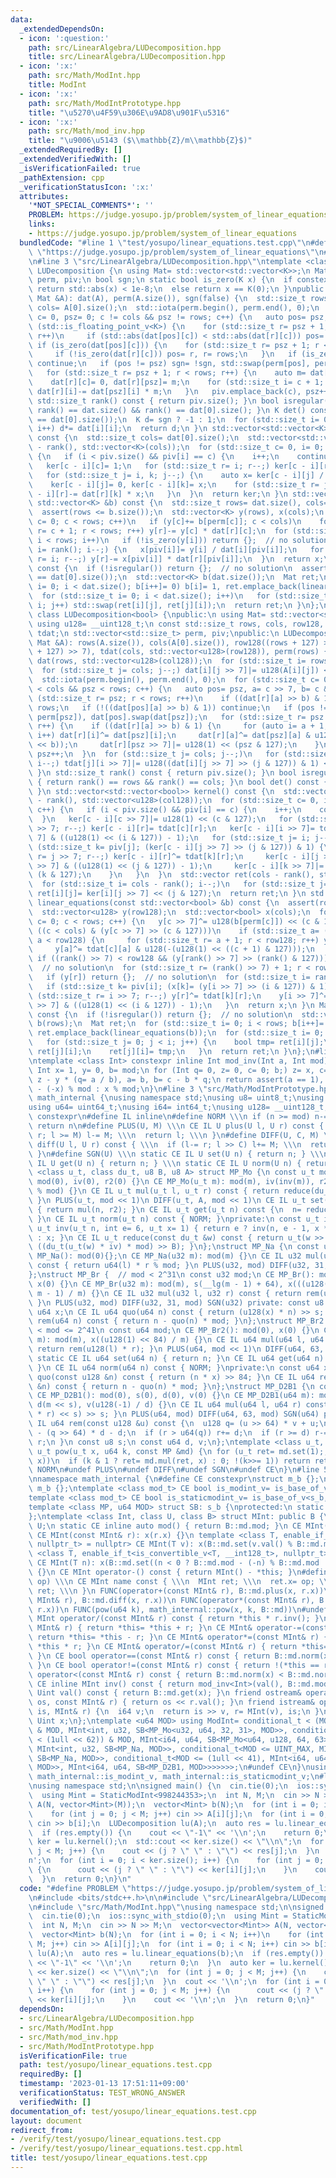 ```yaml
---
data:
  _extendedDependsOn:
  - icon: ':question:'
    path: src/LinearAlgebra/LUDecomposition.hpp
    title: src/LinearAlgebra/LUDecomposition.hpp
  - icon: ':x:'
    path: src/Math/ModInt.hpp
    title: ModInt
  - icon: ':x:'
    path: src/Math/ModIntPrototype.hpp
    title: "\u5270\u4F59\u306E\u9AD8\u901F\u5316"
  - icon: ':x:'
    path: src/Math/mod_inv.hpp
    title: "\u9006\u5143 ($\\mathbb{Z}/m\\mathbb{Z}$)"
  _extendedRequiredBy: []
  _extendedVerifiedWith: []
  _isVerificationFailed: true
  _pathExtension: cpp
  _verificationStatusIcon: ':x:'
  attributes:
    '*NOT_SPECIAL_COMMENTS*': ''
    PROBLEM: https://judge.yosupo.jp/problem/system_of_linear_equations
    links:
    - https://judge.yosupo.jp/problem/system_of_linear_equations
  bundledCode: "#line 1 \"test/yosupo/linear_equations.test.cpp\"\n#define PROBLEM\
    \ \"https://judge.yosupo.jp/problem/system_of_linear_equations\"\n#include <bits/stdc++.h>\n\
    \n#line 3 \"src/LinearAlgebra/LUDecomposition.hpp\"\ntemplate <class K> class\
    \ LUDecomposition {\n using Mat= std::vector<std::vector<K>>;\n Mat dat;\n std::vector<std::size_t>\
    \ perm, piv;\n bool sgn;\n static bool is_zero(K x) {\n  if constexpr (std::is_floating_point_v<K>)\
    \ return std::abs(x) < 1e-8;\n  else return x == K(0);\n }\npublic:\n LUDecomposition(const\
    \ Mat &A): dat(A), perm(A.size()), sgn(false) {\n  std::size_t rows= A.size(),\
    \ cols= A[0].size();\n  std::iota(perm.begin(), perm.end(), 0);\n  for (std::size_t\
    \ c= 0, psz= 0; c != cols && psz != rows; c++) {\n   auto pos= psz;\n   if constexpr\
    \ (std::is_floating_point_v<K>) {\n    for (std::size_t r= psz + 1; r < rows;\
    \ r++)\n     if (std::abs(dat[pos][c]) < std::abs(dat[r][c])) pos= r;\n   } else\
    \ if (is_zero(dat[pos][c])) {\n    for (std::size_t r= psz + 1; r < rows; r++)\n\
    \     if (!is_zero(dat[r][c])) pos= r, r= rows;\n   }\n   if (is_zero(dat[pos][c]))\
    \ continue;\n   if (pos != psz) sgn= !sgn, std::swap(perm[pos], perm[psz]), dat[pos].swap(dat[psz]);\n\
    \   for (std::size_t r= psz + 1; r < rows; r++) {\n    auto m= dat[r][c] / dat[psz][c];\n\
    \    dat[r][c]= 0, dat[r][psz]= m;\n    for (std::size_t i= c + 1; i < cols; i++)\
    \ dat[r][i]-= dat[psz][i] * m;\n   }\n   piv.emplace_back(c), psz++;\n  }\n }\n\
    \ std::size_t rank() const { return piv.size(); }\n bool isregular() const { return\
    \ rank() == dat.size() && rank() == dat[0].size(); }\n K det() const {\n  assert(dat.size()\
    \ == dat[0].size());\n  K d= sgn ? -1 : 1;\n  for (std::size_t i= 0; i != dat.size();\
    \ i++) d*= dat[i][i];\n  return d;\n }\n std::vector<std::vector<K>> kernel()\
    \ const {\n  std::size_t cols= dat[0].size();\n  std::vector<std::vector<K>> ker(cols\
    \ - rank(), std::vector<K>(cols));\n  for (std::size_t c= 0, i= 0; c < cols; c++)\
    \ {\n   if (i < piv.size() && piv[i] == c) {\n    i++;\n    continue;\n   }\n\
    \   ker[c - i][c]= 1;\n   for (std::size_t r= i; r--;) ker[c - i][r]= -dat[r][c];\n\
    \   for (std::size_t j= i, k; j--;) {\n    auto x= ker[c - i][j] / dat[j][k= piv[j]];\n\
    \    ker[c - i][j]= 0, ker[c - i][k]= x;\n    for (std::size_t r= j; r--;) ker[c\
    \ - i][r]-= dat[r][k] * x;\n   }\n  }\n  return ker;\n }\n std::vector<K> linear_equations(const\
    \ std::vector<K> &b) const {\n  std::size_t rows= dat.size(), cols= dat[0].size();\n\
    \  assert(rows <= b.size());\n  std::vector<K> y(rows), x(cols);\n  for (std::size_t\
    \ c= 0; c < rows; c++)\n   if (y[c]+= b[perm[c]]; c < cols)\n    for (std::size_t\
    \ r= c + 1; r < rows; r++) y[r]-= y[c] * dat[r][c];\n  for (std::size_t i= rank();\
    \ i < rows; i++)\n   if (!is_zero(y[i])) return {};  // no solution\n  for (std::size_t\
    \ i= rank(); i--;) {\n   x[piv[i]]= y[i] / dat[i][piv[i]];\n   for (std::size_t\
    \ r= i; r--;) y[r]-= x[piv[i]] * dat[r][piv[i]];\n  }\n  return x;\n }\n Mat inverse_matrix()\
    \ const {\n  if (!isregular()) return {};  // no solution\n  assert(dat.size()\
    \ == dat[0].size());\n  std::vector<K> b(dat.size());\n  Mat ret;\n  for (std::size_t\
    \ i= 0; i < dat.size(); b[i++]= 0) b[i]= 1, ret.emplace_back(linear_equations(b));\n\
    \  for (std::size_t i= 0; i < dat.size(); i++)\n   for (std::size_t j= 0; j <\
    \ i; j++) std::swap(ret[i][j], ret[j][i]);\n  return ret;\n }\n};\ntemplate <>\
    \ class LUDecomposition<bool> {\npublic:\n using Mat= std::vector<std::vector<bool>>;\n\
    \ using u128= __uint128_t;\n const std::size_t rows, cols, row128, col128;\n std::vector<std::vector<u128>>\
    \ tdat;\n std::vector<std::size_t> perm, piv;\npublic:\n LUDecomposition(const\
    \ Mat &A): rows(A.size()), cols(A[0].size()), row128((rows + 127) >> 7), col128((cols\
    \ + 127) >> 7), tdat(cols, std::vector<u128>(row128)), perm(rows) {\n  std::vector\
    \ dat(rows, std::vector<u128>(col128));\n  for (std::size_t i= rows; i--;)\n \
    \  for (std::size_t j= cols; j--;) dat[i][j >> 7]|= u128(A[i][j]) << (j & 127);\n\
    \  std::iota(perm.begin(), perm.end(), 0);\n  for (std::size_t c= 0, psz= 0; c\
    \ < cols && psz < rows; c++) {\n   auto pos= psz, a= c >> 7, b= c & 127;\n   for\
    \ (std::size_t r= psz; r < rows; r++)\n    if ((dat[r][a] >> b) & 1) pos= r, r=\
    \ rows;\n   if (!((dat[pos][a] >> b) & 1)) continue;\n   if (pos != psz) std::swap(perm[pos],\
    \ perm[psz]), dat[pos].swap(dat[psz]);\n   for (std::size_t r= psz + 1; r < rows;\
    \ r++) {\n    if ((dat[r][a] >> b) & 1) {\n     for (auto i= a + 1; i < col128;\
    \ i++) dat[r][i]^= dat[psz][i];\n     dat[r][a]^= dat[psz][a] & u128(-(u128(1)\
    \ << b));\n     dat[r][psz >> 7]|= u128(1) << (psz & 127);\n    }\n   }\n   piv.push_back(c),\
    \ psz++;\n  }\n  for (std::size_t j= cols; j--;)\n   for (std::size_t i= rows;\
    \ i--;) tdat[j][i >> 7]|= u128((dat[i][j >> 7] >> (j & 127)) & 1) << (i & 127);\n\
    \ }\n std::size_t rank() const { return piv.size(); }\n bool isregular() const\
    \ { return rank() == rows && rank() == cols; }\n bool det() const { return isregular();\
    \ }\n std::vector<std::vector<bool>> kernel() const {\n  std::vector ker(cols\
    \ - rank(), std::vector<u128>(col128));\n  for (std::size_t c= 0, i= 0; c < cols;\
    \ c++) {\n   if (i < piv.size() && piv[i] == c) {\n    i++;\n    continue;\n \
    \  }\n   ker[c - i][c >> 7]|= u128(1) << (c & 127);\n   for (std::size_t r= i\
    \ >> 7; r--;) ker[c - i][r]= tdat[c][r];\n   ker[c - i][i >> 7]= tdat[c][i >>\
    \ 7] & ((u128(1) << (i & 127)) - 1);\n   for (std::size_t j= i; j--;) {\n    if\
    \ (std::size_t k= piv[j]; (ker[c - i][j >> 7] >> (j & 127)) & 1) {\n     for (std::size_t\
    \ r= j >> 7; r--;) ker[c - i][r]^= tdat[k][r];\n     ker[c - i][j >> 7]^= tdat[k][j\
    \ >> 7] & ((u128(1) << (j & 127)) - 1);\n     ker[c - i][k >> 7]|= u128(1) <<\
    \ (k & 127);\n    }\n   }\n  }\n  std::vector ret(cols - rank(), std::vector<bool>(cols));\n\
    \  for (std::size_t i= cols - rank(); i--;)\n   for (std::size_t j= cols; j--;)\
    \ ret[i][j]= ker[i][j >> 7] << (j & 127);\n  return ret;\n }\n std::vector<bool>\
    \ linear_equations(const std::vector<bool> &b) const {\n  assert(rows <= b.size());\n\
    \  std::vector<u128> y(row128);\n  std::vector<bool> x(cols);\n  for (std::size_t\
    \ c= 0; c < rows; c++) {\n   y[c >> 7]^= u128(b[perm[c]]) << (c & 127);\n   if\
    \ ((c < cols) & (y[c >> 7] >> (c & 127)))\n    if (std::size_t a= (c + 1) >> 7;\
    \ a < row128) {\n     for (std::size_t r= a + 1; r < row128; r++) y[r]^= tdat[c][r];\n\
    \     y[a]^= tdat[c][a] & u128(-(u128(1) << ((c + 1) & 127)));\n    }\n  }\n \
    \ if ((rank() >> 7) < row128 && (y[rank() >> 7] >> (rank() & 127))) return {};\
    \  // no solution\n  for (std::size_t r= (rank() >> 7) + 1; r < row128; r++)\n\
    \   if (y[r]) return {};  // no solution\n  for (std::size_t i= rank(); i--;)\n\
    \   if (std::size_t k= piv[i]; (x[k]= (y[i >> 7] >> (i & 127)) & 1)) {\n    for\
    \ (std::size_t r= i >> 7; r--;) y[r]^= tdat[k][r];\n    y[i >> 7]^= tdat[k][i\
    \ >> 7] & ((u128(1) << (i & 127)) - 1);\n   }\n  return x;\n }\n Mat inverse_matrix()\
    \ const {\n  if (!isregular()) return {};  // no solution\n  std::vector<bool>\
    \ b(rows);\n  Mat ret;\n  for (std::size_t i= 0; i < rows; b[i++]= 0) b[i]= 1,\
    \ ret.emplace_back(linear_equations(b));\n  for (std::size_t i= 0; i < rows; i++)\n\
    \   for (std::size_t j= 0; j < i; j++) {\n    bool tmp= ret[i][j];\n    ret[i][j]=\
    \ ret[j][i];\n    ret[j][i]= tmp;\n   }\n  return ret;\n }\n};\n#line 3 \"src/Math/mod_inv.hpp\"\
    \ntemplate <class Int> constexpr inline Int mod_inv(Int a, Int mod) {\n static_assert(std::is_signed_v<Int>);\n\
    \ Int x= 1, y= 0, b= mod;\n for (Int q= 0, z= 0, c= 0; b;) z= x, c= a, x= y, y=\
    \ z - y * (q= a / b), a= b, b= c - b * q;\n return assert(a == 1), x < 0 ? mod\
    \ - (-x) % mod : x % mod;\n}\n#line 3 \"src/Math/ModIntPrototype.hpp\"\nnamespace\
    \ math_internal {\nusing namespace std;\nusing u8= uint8_t;\nusing u32= uint32_t;\n\
    using u64= uint64_t;\nusing i64= int64_t;\nusing u128= __uint128_t;\n#define CE\
    \ constexpr\n#define IL inline\n#define NORM \\\n if (n >= mod) n-= mod; \\\n\
    \ return n\n#define PLUS(U, M) \\\n CE IL U plus(U l, U r) const { \\\n  if (l+=\
    \ r; l >= M) l-= M; \\\n  return l; \\\n }\n#define DIFF(U, C, M) \\\n CE IL U\
    \ diff(U l, U r) const { \\\n  if (l-= r; l >> C) l+= M; \\\n  return l; \\\n\
    \ }\n#define SGN(U) \\\n static CE IL U set(U n) { return n; } \\\n static CE\
    \ IL U get(U n) { return n; } \\\n static CE IL U norm(U n) { return n; }\ntemplate\
    \ <class u_t, class du_t, u8 B, u8 A> struct MP_Mo {\n const u_t mod;\n CE MP_Mo():\
    \ mod(0), iv(0), r2(0) {}\n CE MP_Mo(u_t m): mod(m), iv(inv(m)), r2(-du_t(mod)\
    \ % mod) {}\n CE IL u_t mul(u_t l, u_t r) const { return reduce(du_t(l) * r);\
    \ }\n PLUS(u_t, mod << 1)\n DIFF(u_t, A, mod << 1)\n CE IL u_t set(u_t n) const\
    \ { return mul(n, r2); }\n CE IL u_t get(u_t n) const {\n  n= reduce(n);\n  NORM;\n\
    \ }\n CE IL u_t norm(u_t n) const { NORM; }\nprivate:\n const u_t iv, r2;\n CE\
    \ u_t inv(u_t n, int e= 6, u_t x= 1) { return e ? inv(n, e - 1, x * (2 - x * n))\
    \ : x; }\n CE IL u_t reduce(const du_t &w) const { return u_t(w >> B) + mod -\
    \ ((du_t(u_t(w) * iv) * mod) >> B); }\n};\nstruct MP_Na {\n const u32 mod;\n CE\
    \ MP_Na(): mod(0){};\n CE MP_Na(u32 m): mod(m) {}\n CE IL u32 mul(u32 l, u32 r)\
    \ const { return u64(l) * r % mod; }\n PLUS(u32, mod) DIFF(u32, 31, mod) SGN(u32)\n\
    };\nstruct MP_Br {  // mod < 2^31\n const u32 mod;\n CE MP_Br(): mod(0), s(0),\
    \ x(0) {}\n CE MP_Br(u32 m): mod(m), s(__lg(m - 1) + 64), x(((u128(1) << s) +\
    \ m - 1) / m) {}\n CE IL u32 mul(u32 l, u32 r) const { return rem(u64(l) * r);\
    \ }\n PLUS(u32, mod) DIFF(u32, 31, mod) SGN(u32) private: const u8 s;\n const\
    \ u64 x;\n CE IL u64 quo(u64 n) const { return (u128(x) * n) >> s; }\n CE IL u32\
    \ rem(u64 n) const { return n - quo(n) * mod; }\n};\nstruct MP_Br2 {  // 2^20\
    \ < mod <= 2^41\n const u64 mod;\n CE MP_Br2(): mod(0), x(0) {}\n CE MP_Br2(u64\
    \ m): mod(m), x((u128(1) << 84) / m) {}\n CE IL u64 mul(u64 l, u64 r) const {\
    \ return rem(u128(l) * r); }\n PLUS(u64, mod << 1)\n DIFF(u64, 63, mod << 1)\n\
    \ static CE IL u64 set(u64 n) { return n; }\n CE IL u64 get(u64 n) const { NORM;\
    \ }\n CE IL u64 norm(u64 n) const { NORM; }\nprivate:\n const u64 x;\n CE IL u128\
    \ quo(const u128 &n) const { return (n * x) >> 84; }\n CE IL u64 rem(const u128\
    \ &n) const { return n - quo(n) * mod; }\n};\nstruct MP_D2B1 {\n const u64 mod;\n\
    \ CE MP_D2B1(): mod(0), s(0), d(0), v(0) {}\n CE MP_D2B1(u64 m): mod(m), s(__builtin_clzll(m)),\
    \ d(m << s), v(u128(-1) / d) {}\n CE IL u64 mul(u64 l, u64 r) const { return rem((u128(l)\
    \ * r) << s) >> s; }\n PLUS(u64, mod) DIFF(u64, 63, mod) SGN(u64) private: CE\
    \ IL u64 rem(const u128 &u) const {\n  u128 q= (u >> 64) * v + u;\n  u64 r= u64(u)\
    \ - (q >> 64) * d - d;\n  if (r > u64(q)) r+= d;\n  if (r >= d) r-= d;\n  return\
    \ r;\n }\n const u8 s;\n const u64 d, v;\n};\ntemplate <class u_t, class MP> CE\
    \ u_t pow(u_t x, u64 k, const MP &md) {\n for (u_t ret= md.set(1);; x= md.mul(x,\
    \ x))\n  if (k & 1 ? ret= md.mul(ret, x) : 0; !(k>>= 1)) return ret;\n}\n#undef\
    \ NORM\n#undef PLUS\n#undef DIFF\n#undef SGN\n#undef CE\n}\n#line 5 \"src/Math/ModInt.hpp\"\
    \nnamespace math_internal {\n#define CE constexpr\nstruct m_b {};\nstruct s_b:\
    \ m_b {};\ntemplate <class mod_t> CE bool is_modint_v= is_base_of_v<m_b, mod_t>;\n\
    template <class mod_t> CE bool is_staticmodint_v= is_base_of_v<s_b, mod_t>;\n\
    template <class MP, u64 MOD> struct SB: s_b {\nprotected:\n static CE MP md= MP(MOD);\n\
    };\ntemplate <class Int, class U, class B> struct MInt: public B {\n using Uint=\
    \ U;\n static CE inline auto mod() { return B::md.mod; }\n CE MInt(): x(0) {}\n\
    \ CE MInt(const MInt& r): x(r.x) {}\n template <class T, enable_if_t<is_modint_v<T>,\
    \ nullptr_t> = nullptr> CE MInt(T v): x(B::md.set(v.val() % B::md.mod)) {}\n template\
    \ <class T, enable_if_t<is_convertible_v<T, __int128_t>, nullptr_t> = nullptr>\
    \ CE MInt(T n): x(B::md.set((n < 0 ? B::md.mod - (-n) % B::md.mod : n % B::md.mod)))\
    \ {}\n CE MInt operator-() const { return MInt() - *this; }\n#define FUNC(name,\
    \ op) \\\n CE MInt name const { \\\n  MInt ret; \\\n  ret.x= op; \\\n  return\
    \ ret; \\\n }\n FUNC(operator+(const MInt& r), B::md.plus(x, r.x))\n FUNC(operator-(const\
    \ MInt& r), B::md.diff(x, r.x))\n FUNC(operator*(const MInt& r), B::md.mul(x,\
    \ r.x))\n FUNC(pow(u64 k), math_internal::pow(x, k, B::md))\n#undef FUNC\n CE\
    \ MInt operator/(const MInt& r) const { return *this * r.inv(); }\n CE MInt& operator+=(const\
    \ MInt& r) { return *this= *this + r; }\n CE MInt& operator-=(const MInt& r) {\
    \ return *this= *this - r; }\n CE MInt& operator*=(const MInt& r) { return *this=\
    \ *this * r; }\n CE MInt& operator/=(const MInt& r) { return *this= *this / r;\
    \ }\n CE bool operator==(const MInt& r) const { return B::md.norm(x) == B::md.norm(r.x);\
    \ }\n CE bool operator!=(const MInt& r) const { return !(*this == r); }\n CE bool\
    \ operator<(const MInt& r) const { return B::md.norm(x) < B::md.norm(r.x); }\n\
    \ CE inline MInt inv() const { return mod_inv<Int>(val(), B::md.mod); }\n CE inline\
    \ Uint val() const { return B::md.get(x); }\n friend ostream& operator<<(ostream&\
    \ os, const MInt& r) { return os << r.val(); }\n friend istream& operator>>(istream&\
    \ is, MInt& r) {\n  i64 v;\n  return is >> v, r= MInt(v), is;\n }\nprivate:\n\
    \ Uint x;\n};\ntemplate <u64 MOD> using ModInt= conditional_t < (MOD < (1 << 30))\
    \ & MOD, MInt<int, u32, SB<MP_Mo<u32, u64, 32, 31>, MOD>>, conditional_t<(MOD\
    \ < (1ull << 62)) & MOD, MInt<i64, u64, SB<MP_Mo<u64, u128, 64, 63>, MOD>>, conditional_t<MOD<INT_MAX,\
    \ MInt<int, u32, SB<MP_Na, MOD>>, conditional_t<MOD <= UINT_MAX, MInt<i64, u32,\
    \ SB<MP_Na, MOD>>, conditional_t<MOD <= (1ull << 41), MInt<i64, u64, SB<MP_Br2,\
    \ MOD>>, MInt<i64, u64, SB<MP_D2B1, MOD>>>>>>>;\n#undef CE\n}\nusing math_internal::ModInt,\
    \ math_internal::is_modint_v, math_internal::is_staticmodint_v;\n#line 6 \"test/yosupo/linear_equations.test.cpp\"\
    \nusing namespace std;\n\nsigned main() {\n  cin.tie(0);\n  ios::sync_with_stdio(0);\n\
    \  using Mint = StaticModInt<998244353>;\n  int N, M;\n  cin >> N >> M;\n  vector<vector<Mint>>\
    \ A(N, vector<Mint>(M));\n  vector<Mint> b(N);\n  for (int i = 0; i < N; i++)\n\
    \    for (int j = 0; j < M; j++) cin >> A[i][j];\n  for (int i = 0; i < N; i++)\
    \ cin >> b[i];\n  LUDecomposition lu(A);\n  auto res = lu.linear_equations(b);\n\
    \  if (res.empty()) {\n    cout << \"-1\" << '\\n';\n    return 0;\n  }\n  auto\
    \ ker = lu.kernel();\n  std::cout << ker.size() << \"\\n\";\n  for (int j = 0;\
    \ j < M; j++) {\n    cout << (j ? \" \" : \"\") << res[j];\n  }\n  cout << '\\\
    n';\n  for (int i = 0; i < ker.size(); i++) {\n    for (int j = 0; j < M; j++)\
    \ {\n      cout << (j ? \" \" : \"\") << ker[i][j];\n    }\n    cout << '\\n';\n\
    \  }\n  return 0;\n}\n"
  code: "#define PROBLEM \"https://judge.yosupo.jp/problem/system_of_linear_equations\"\
    \n#include <bits/stdc++.h>\n\n#include \"src/LinearAlgebra/LUDecomposition.hpp\"\
    \n#include \"src/Math/ModInt.hpp\"\nusing namespace std;\n\nsigned main() {\n\
    \  cin.tie(0);\n  ios::sync_with_stdio(0);\n  using Mint = StaticModInt<998244353>;\n\
    \  int N, M;\n  cin >> N >> M;\n  vector<vector<Mint>> A(N, vector<Mint>(M));\n\
    \  vector<Mint> b(N);\n  for (int i = 0; i < N; i++)\n    for (int j = 0; j <\
    \ M; j++) cin >> A[i][j];\n  for (int i = 0; i < N; i++) cin >> b[i];\n  LUDecomposition\
    \ lu(A);\n  auto res = lu.linear_equations(b);\n  if (res.empty()) {\n    cout\
    \ << \"-1\" << '\\n';\n    return 0;\n  }\n  auto ker = lu.kernel();\n  std::cout\
    \ << ker.size() << \"\\n\";\n  for (int j = 0; j < M; j++) {\n    cout << (j ?\
    \ \" \" : \"\") << res[j];\n  }\n  cout << '\\n';\n  for (int i = 0; i < ker.size();\
    \ i++) {\n    for (int j = 0; j < M; j++) {\n      cout << (j ? \" \" : \"\")\
    \ << ker[i][j];\n    }\n    cout << '\\n';\n  }\n  return 0;\n}"
  dependsOn:
  - src/LinearAlgebra/LUDecomposition.hpp
  - src/Math/ModInt.hpp
  - src/Math/mod_inv.hpp
  - src/Math/ModIntPrototype.hpp
  isVerificationFile: true
  path: test/yosupo/linear_equations.test.cpp
  requiredBy: []
  timestamp: '2023-01-13 17:51:11+09:00'
  verificationStatus: TEST_WRONG_ANSWER
  verifiedWith: []
documentation_of: test/yosupo/linear_equations.test.cpp
layout: document
redirect_from:
- /verify/test/yosupo/linear_equations.test.cpp
- /verify/test/yosupo/linear_equations.test.cpp.html
title: test/yosupo/linear_equations.test.cpp
---
```


